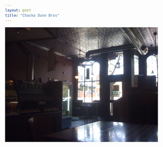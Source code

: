 ```yaml
---
layout: post
title: "Chaska Dunn Bros"
---
```


                  
<p><img src="/hodsmedia/553814732.jpg"/></p>


     
